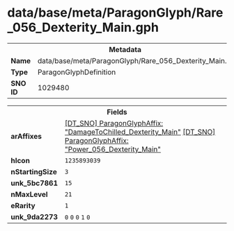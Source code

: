<h1>data/base/meta/ParagonGlyph/Rare_056_Dexterity_Main.gph</h1><table><tr><th colspan="100%">Metadata</th></tr><tr><td><b>Name</b></td><td>data/base/meta/ParagonGlyph/Rare_056_Dexterity_Main.gph</td></tr><tr><td><b>Type</b></td><td>ParagonGlyphDefinition</td></tr><tr><td><b>SNO ID</b></td><td>1029480</td></tr></table>

<table><tr><th colspan="100%">Fields</th></tr><tr><td><b>arAffixes</b></td><td><a href="..\ParagonGlyphAffix\DamageToChilled_Dexterity_Main.gaf">[DT_SNO] ParagonGlyphAffix: "DamageToChilled_Dexterity_Main"</a>
<a href="..\ParagonGlyphAffix\Power_056_Dexterity_Main.gaf">[DT_SNO] ParagonGlyphAffix: "Power_056_Dexterity_Main"</a>
</td></tr><tr><td><b>hIcon</b></td><td><code>1235893039</code></td></tr><tr><td><b>nStartingSize</b></td><td><code>3</code></td></tr><tr><td><b>unk_5bc7861</b></td><td><code>15</code>
</td></tr><tr><td><b>nMaxLevel</b></td><td><code>21</code></td></tr><tr><td><b>eRarity</b></td><td><code>1</code></td></tr><tr><td><b>unk_9da2273</b></td><td><code>0</code>
<code>0</code>
<code>0</code>
<code>1</code>
<code>0</code>
</td></tr></table>

